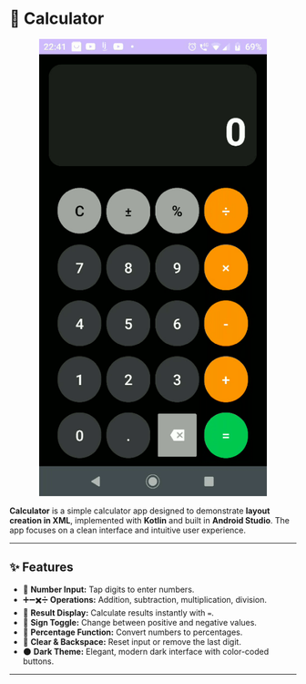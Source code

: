 # 🧮 Calculator

<div align="center">
  <img src="app/src/main/res/image/layout.PNG" alt="Calculator Layout" width="400"/>
</div>

**Calculator** is a simple calculator app designed to demonstrate **layout creation in XML**, implemented with **Kotlin** and built in **Android Studio**. The app focuses on a clean interface and intuitive user experience.

---

## ✨ Features

- 🔢 **Number Input:** Tap digits to enter numbers.  
- ➕➖✖️➗ **Operations:** Addition, subtraction, multiplication, division.  
- 🟰 **Result Display:** Calculate results instantly with `=`.  
- 🔄 **Sign Toggle:** Change between positive and negative values.  
- 💯 **Percentage Function:** Convert numbers to percentages.  
- 🧹 **Clear & Backspace:** Reset input or remove the last digit.  
- 🌑 **Dark Theme:** Elegant, modern dark interface with color-coded buttons.  

---
